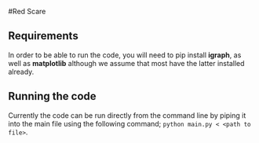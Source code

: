 #Red Scare

## Requirements
In order to be able to run the code, you will need to pip install **igraph**, as well as **matplotlib** although we assume that most have the latter installed already. 

## Running the code
Currently the code can be run directly from the command line by piping it into the main file using the following command; 
```python main.py < <path to file>```.
